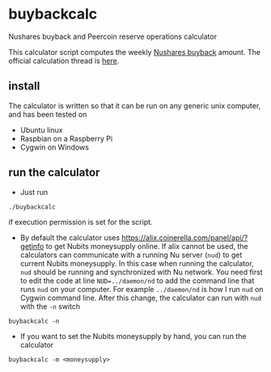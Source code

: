 # buybackcalc
Nushares buyback and Peercoin reserve operations calculator

This calculator script computes the weekly [Nushares buyback](https://discuss.nubits.com/t/passed-motion-to-begin-nsr-buyback-immediately/2654) amount. The official calculation thread is [here](https://discuss.nubits.com/t/nsr-buyback-calculations/3347).

## install
The calculator is written so that it can be run on any generic unix computer, and has been tested on
 * Ubuntu linux
 * Raspbian on a Raspberry Pi
 * Cygwin on Windows

## run the calculator
* Just run

`./buybackcalc`

if execution permission is set for the script. 

* By default the calculator uses https://alix.coinerella.com/panel/api/?getinfo to get Nubits moneysupply online. If alix cannot be used, the calculators can communicate with a running Nu server (`nud`) to get current Nubits moneysupply. In this case when running the calculator, `nud` should be running and synchronized with Nu network. You need first to edit the code at line `NUD=../daemon/nd` to add the command line that runs `nud` on your computer. For example `../daemon/nd` is how I run `nud` on Cygwin command line. After this change, the calculator can run with `nud` with the `-n` switch

`buybackcalc -n`

* If you want to set the Nubits moneysupply by hand, you can run the calculator

`buybackcalc -m <moneysupply>`
